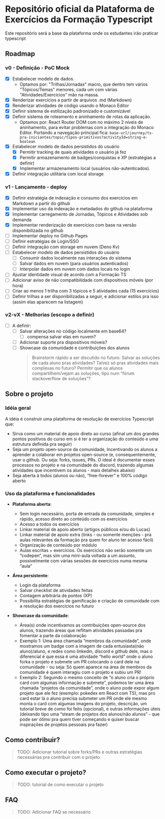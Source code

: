 # Repositório oficial da Plataforma de Exercícios da Formação Typescript

Este repositório será a base da plataforma onde os estudantes irão praticar typescript

## Roadmap

### v0 - Definição - PoC Mock

- [x] Estabelecer modelo de dados.
  - Optamos por: "Trilhas/Jornadas" macro, que dentro tem vários "Tópicos/Temas" menores, cada um com várias "Atividades/Exercícios" mão na massa.
- [x] Renderizar exercícios a partir de arquivos .md (Markdown)
- [x] Renderizar atividades de código usando o Monaco Editor
- [x] Definir sistema de estilização padronizado e customizável
- [x] Definir sistema de roteamento e aninhamento de rotas da aplicação.
  - Optamos por: React Router DOM com no máximo 2 níveis de aninhamento, para evitar problemas com a integração do Monaco Editor. Portando a navegação principal fica: `base-url/journey/ts-pra-iniciantes/topic/tipos-primitivos?activityId=string-e-boolean`
- [x] Estabelecer modelo de dados persistidos do usuário
  - [x] Permitir tracking de quais atividades o usuário já fez
  - [x] Permitir armazenamento de badges/conquistas e XP (estratégias a definir)
  - [x] Implementar armazenamento local (usuários não-autenticados).
- [x] Definir integração utilitária com local storage

### v1 - Lançamento - deploy

- [x] Definir estratégia de indexação e consumo dos exercícios em Markdown a partir do github
- [x] Implementar uso da indexação e metadados do github na plataforma
- [x] Implementar carregamento de Jornadas, Tópicos e Atividades sob demanda
- [x] Implementar renderização de exercícios com base na versão disponibilizada no github
- [ ] Implementar deploy no Github Pages
- [ ] Definir estratégias de Login/SSO
- [ ] Definir integração com storage em nuvem (Deno Kv)
- [ ] Estabelecer modelo de dados persistidos do usuário
  - [ ] Consumir dados localmente nas interações do sistema
  - [ ] Salvar dados em nuvem (para usuários autenticados)
  - [ ] Interpolar dados em nuvem com dados locais no login
- [ ] Ajustar identidade visual de acordo com a Formação TS
- [ ] Adicionar aviso de não compatibilidade com dispositivos móveis (por hora)
- [ ] Criar ao menos 1 trilha com 3 tópicos e 5 atividades cada (15 exercícios)
- [ ] Definir trilhas a ser disponibilizadas a seguir, e adicionar estilos pra isso (assim elas aparecem na listagem)

### v2-vX - Melhorias (escopo a definir)

- [ ] A definir:
  - [ ] Salvar alterações no código localmente em base64?
    - [ ] compensa salvar elas em nuvem?
  - [ ] Adicionar suporte pra dispositivos móveis?
  - [ ] Showcase da comunidade e contribuições dos alunos
    > Brainstorm rápido a ser discutido no futuro: Salvar as soluções de cada aluno pras atividades? Talvez só pras atividades mais complexas no futuro? Permitir que os alunos compartilhem/vejam as soluções, tipo num “fórum stackoverflow de soluções”?

## Sobre o projeto

### Idéia geral

A idéia é construir uma plataforma de resolução de exercícios Typescript que:

- Sirva como um material de apoio direto ao curso (afinal um dos grandes pontos positivos do curso em si é ter a organização do conteúdo e uma estrutura definida pra seguir)
- Seja um projeto open-source da comunidade, Incentivando os alunos a aprender a colaborar em projetos open-source (e, consequentemente, usar o github. Ou seja: forks, issues, PRs. O ideal é documentar esses processos no projeto e na comunidade do discord, trazendo algumas atividades que incentivem os alunos - mais detalhes abaixo)
- Seja aberta à todos (alunos ou não), “free-forever” e 100% código aberto

### Uso da plataforma e funcionalidades

- **Plataforma aberta**:

  - Sem login necessário, porta de entrada da comunidade, simples e rápido, acesso direto ao conteúdo com os exercícios
  - Acesso a todos os exercícios
  - Linkar material de apoio aberto (artigos públicos e/ou do Lucas)
  - Linkar material de apoio extra (links - ou somente menções - pra aulas relevantes da formação pra quem for aluno ter acesso fácil)
  - Organização de conteúdo por módulo
  - Aulas escritas + exercícios. Os exercícios não serão somente um “codepen”, mas sim uma mini-aula voltada a um assunto, possivelmente com várias sessões de exercícios numa mesma “aula”

- **Área persistente**:

  - Login da plataforma
  - Salvar checklist de atividades feitas
  - Contagem arbitrária de pontos (XP)
  - Possibilita estratégias de gamificação e criação de comunidade com a resolução dos exercícios no futuro

- **Showcase da comunidade**:

  - Área(s) onde incentivamos as contribuições open-source dos alunos, trazendo áreas que reflitam atividades passadas pra fomentar a parte da colaboração
  - Exemplo 1: Uma área chamada “membros da comunidade”, onde mostramos um badge com a imagem de cada entusiasta(não aluno)/aluno, e redes como linkedin, discord e github dele, mas o diferencial é que essa é uma atividade “hello world” onde o aluno forka o projeto e submete um PR colocando o card dele na comunidade - ou seja: Só quem aparece na área de membros da comunidade é quem interagiu com o projeto e subiu um PR!
  - Exemplo 2: Seguindo o mesmo conceito de “o aluno cria o próprio card com algumas informação e submete”, podemos ter uma área chamada “projetos da comunidade”, onde o aluno pode expor algum projeto que ele fez (exemplo: pokedex em React com TS), mas pro card estar lá o aluno precisa submeter um PR onde ele mesmo monta o card com algumas imagens do projeto, descrição, um tutorial breve de como foi feito (opcional), e outras informações úteis (deixando tipo uma “steam de projetos dos alunos/não alunos” - que pode ser ótimo pra quem tiver começando e quiser buscar inspirações de projetos pessoais pra fazer)

## Como contribuir?

> TODO: Adicionar tutorial sobre forks/PRs e outras estratégias necessárias pra contribuir com o projeto

## Como executar o projeto?

> TODO: tutorial de como executar o projeto

## FAQ

> TODO: Adicionar FAQ se necessário
